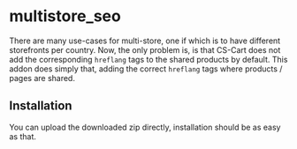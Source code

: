 # multistore_seo

There are many use-cases for multi-store, one if which is to have different
storefronts per country. Now, the only problem is, is that CS-Cart does not add
the corresponding `hreflang` tags to the shared products by default. This addon
does simply that, adding the correct `hreflang` tags where products / pages are
shared.

## Installation

You can upload the downloaded zip directly, installation should be as easy as
that.
